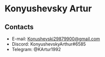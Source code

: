# Konyushevsky Artur 
## Contacts
* E-mail: Konushevski29879900@gmail.com 
* Discord: KonyushevskyArthur#6585 
* Telegram: @KArtur1992 
